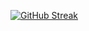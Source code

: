 [![GitHub Streak](https://streak-stats.demolab.com?user=bbishop56&theme=dark&hide_border=true)](https://git.io/streak-stats)
